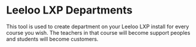 # Leeloo LXP Departments
This tool is used to create department on your Leeloo LXP install for every course you wish. The teachers in that course will become support peoples and students will become customers.